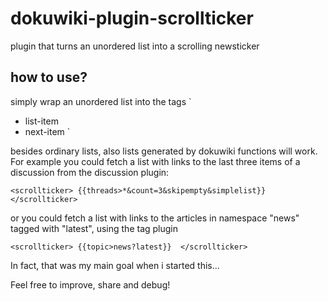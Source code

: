 # dokuwiki-plugin-scrollticker
plugin that turns an unordered list into a scrolling newsticker

## how to use?
simply wrap an unordered list into the tags
`<scrollticker>
  * list-item
  * next-item
</scrollticker>`

besides ordinary lists, also lists generated by dokuwiki functions will work.
For example you could fetch a list with links to the last three items of a discussion from the discussion plugin:

`<scrollticker>
{{threads>*&count=3&skipempty&simplelist}}
</scrollticker>`

or you could fetch a list with links to the articles in namespace "news" tagged with "latest", using the tag plugin

`<scrollticker>
{{topic>news?latest}} 
</scrollticker>`

In fact, that was my main goal when i started this...

Feel free to improve, share and debug!
